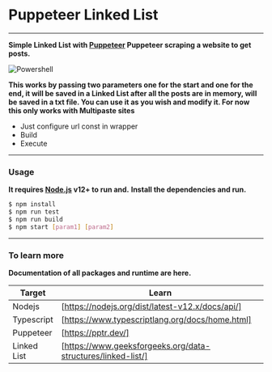 # Puppeteer Linked List 
------
**Simple Linked List with [Puppeteer](https://pptr.dev/) Puppeteer scraping a website to get posts.**

![Powershell](https://i.imgur.com/YnuWe2d.gif)

**This works by passing two parameters one for the start and one for the end, it will be saved in a Linked List after all the posts are in memory, will be saved in a txt file.
You can use it as you wish and modify it. For now this only works with Multipaste sites**

  - Just configure url const in wrapper
  - Build
  - Execute
---

### Usage

**It requires [Node.js](https://nodejs.org/) v12+ to run and.**
**Install the dependencies and run.**

```sh
$ npm install
$ npm run test
$ npm run build
$ npm start [param1] [param2]
```
---
### To learn more

**Documentation of all packages and runtime are here.**

| Target | Learn |
| ------ | ------ |
| Nodejs | [https://nodejs.org/dist/latest-v12.x/docs/api/] |
| Typescript | [https://www.typescriptlang.org/docs/home.html] |
| Puppeteer | [https://pptr.dev/]|
| Linked List | [https://www.geeksforgeeks.org/data-structures/linked-list/] |
